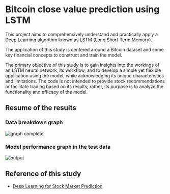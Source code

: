 # Bitcoin close value prediction using LSTM

This project aims to comprehensively understand and practically apply a Deep Learning algorithm known as LSTM (Long Short-Term Memory).

The application of this study is centered around a Bitcoin dataset and some key financial concepts to construct and train the model.

The primary objective of this study is to gain insights into the workings of an LSTM neural network, its workflow, and to develop a simple yet flexible application using the model, while acknowledging its unique characteristics and limitations. The code is not intended to provide stock recommendations or facilitate trading based on its results; rather, its purpose is to analyze the functionality and efficacy of the model.

## Resume of the results
### Data breakdown graph
![graph complete](https://github.com/celiolucaslm/Bitcoin-Prediction-Using-LSTM/assets/95986657/a95f8316-5b9f-45bf-b2e1-3cb1b6973bee)

### Model performance graph in the test data
![output](https://github.com/celiolucaslm/Bitcoin-Prediction-Using-LSTM/assets/95986657/40eafb8e-0625-4e31-8ae0-0217570dc166)

## Reference of this study

 - [Deep Learning for Stock Market Prediction](https://www.mdpi.com/1099-4300/22/8/840)


